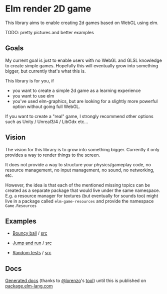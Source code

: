 # Elm render 2D game

This library aims to enable creating 2d games based on WebGL using elm.

TODO: pretty pictures and better examples

## Goals

My current goal is just to enable users with no WebGL and GLSL knowledge to create simple games.
Hopefully this will eventually grow into something bigger, but currently that's what this is.

This library is for you, if
 * you want to create a simple 2d game as a learning experience
 * you want to use elm
 * you've used elm-graphics, but are looking for a slightly more powerful option without going full WebGL.


If you want to create a "real" game, I strongly recommend other options such as Unity / Unreal3/4 / LibGdx etc...

## Vision

The vision for this library is to grow into something bigger.
Currently it only provides a way to render things to the screen.

It does not provide a way to structure your physics/gameplay code,
no resource management, no input management, no sound, no networking, etc.

However, the idea is that each of the mentioned missing topics can be created as a separate package that would live under the same namespace. E.g. a resource manager for textures (but eventually for sounds too) might live in a package called `elm-game-resources` and provide the namespace `Game.Resources`

## Examples
 * [Bouncy ball](https://zinggi.github.io/elm-2d-game-examples/bouncyBall.html) / [src](https://github.com/Zinggi/elm-2d-game-examples/bouncyBall.elm)

 * [Jump and run](https://zinggi.github.io/elm-2d-game-examples/MarioLike.html) / [src](https://github.com/Zinggi/elm-2d-game-examples/MarioLike.elm)

 * [Random tests](https://zinggi.github.io/elm-2d-game-examples/example1.html) / [src](https://github.com/Zinggi/elm-2d-game-examples/example1.elm)


## Docs
[Generated docs](documentation.md) (thanks to [@lorenzo](https://github.com/lorenzo)'s [tool](https://gist.github.com/lorenzo/090a770de6ba43df092181c4a421c5d5)) until this is published on [package.elm-lang.com](package.elm-lang.com)
